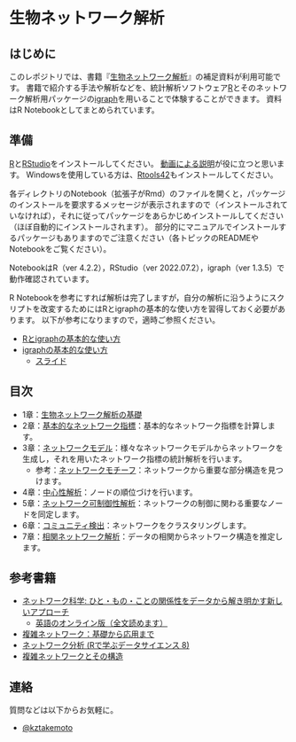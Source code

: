 # 生物ネットワーク解析

## はじめに
このレポジトリでは、書籍『[生物ネットワーク解析](https://www.coronasha.co.jp/np/isbn/9784339027327/)』の補足資料が利用可能です。
書籍で紹介する手法や解析などを、統計解析ソフトウェア[R](https://www.r-project.org)とそのネットワーク解析用パッケージの[igraph](https://igraph.org/r/)を用いることで体験することができます。
資料はR Notebookとしてまとめられています。

## 準備
[R](https://www.r-project.org)と[RStudio](https://rstudio.com)をインストールしてください。
[動画による説明](https://www.youtube.com/results?search_query=rstudio+インストール)が役に立つと思います。
Windowsを使用している方は、[Rtools42](https://cran.r-project.org/bin/windows/Rtools/rtools42/rtools.html)もインストールしてください。

各ディレクトリのNotebook（拡張子がRmd）のファイルを開くと，パッケージのインストールを要求するメッセージが表示されますので（インストールされていなければ），それに従ってパッケージをあらかじめインストールしてください（ほぼ自動的にインストールされます）。
部分的にマニュアルでインストールするパッケージもありますのでご注意ください（各トピックのREADMEやNotebookをご覧ください）。

NotebookはR（ver 4.2.2），RStudio（ver 2022.07.2），igraph（ver 1.3.5）で動作確認されています。

R Notebookを参考にすれば解析は完了しますが，自分の解析に沿うようにスクリプトを改変するためにはRとigraphの基本的な使い方を習得しておく必要があります。
以下が参考になりますので，適時ご参照ください。
* [Rとigraphの基本的な使い方](http://www.nemotos.net/igraph-tutorial/NetSciX_2016_Workshop_ja.html)
* [igraphの基本的な使い方](https://sites.google.com/view/takemotolab/r-igraph)
  * [スライド](https://www.slideshare.net/kztakemoto/r-seminar-on-igraph)

## 目次
* 1章：[生物ネットワーク解析の基礎](introduction)
* 2章：[基本的なネットワーク指標](network_property)：基本的なネットワーク指標を計算します。
* 3章：[ネットワークモデル](network_models)：様々なネットワークモデルからネットワークを生成し，それを用いたネットワーク指標の統計解析を行います。
  * 参考：[ネットワークモチーフ](network_motifs)：ネットワークから重要な部分構造を見つけます。
* 4章：[中心性解析](centrality_analysis)：ノードの順位づけを行います。
* 5章：[ネットワーク可制御性解析](network_controllability)：ネットワークの制御に関わる重要なノードを同定します。
* 6章：[コミュニティ検出](community_detection)：ネットワークをクラスタリングします。
* 7章：[相関ネットワーク解析](correlation_networks)：データの相関からネットワーク構造を推定します。

## 参考書籍
* [ネットワーク科学: ひと・もの・ことの関係性をデータから解き明かす新しいアプローチ](https://www.amazon.co.jp/dp/4320124472/ref=cm_sw_r_tw_dp_x_ag4RFb65A3X6N)
  * [英語のオンライン版（全文読めます）](http://networksciencebook.com)
* [複雑ネットワーク：基礎から応用まで](https://www.amazon.co.jp/dp/4764903636/ref=cm_sw_r_tw_dp_ph4RFb6XKK3M2?_x_encoding=UTF8&psc=1)
* [ネットワーク分析 (Rで学ぶデータサイエンス 8)](https://www.amazon.co.jp/dp/4320019288/ref=cm_sw_r_tw_dp_x_qi4RFbJGM8RF8)
* [複雑ネットワークとその構造](https://www.amazon.co.jp/dp/4320110536/ref=cm_sw_r_tw_dp_x_aj4RFb2WW2EVW)

## 連絡
質問などは以下からお気軽に。
* [@kztakemoto](https://twitter.com/kztakemoto)
